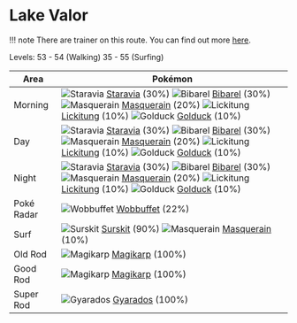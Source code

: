 # Lake Valor

!!! note
    There are trainer on this route. You can find out more [here](/trainer_changes/lake_valor/).

Levels: 53 - 54 (Walking) 35 - 55 (Surfing)

Area       | Pokémon
---        | ---
Morning    | ![][397]  [Staravia] (30%) ![][400]  [Bibarel] (30%) ![][284]  [Masquerain] (20%)  ![][108]  [Lickitung] (10%) ![][055]  [Golduck] (10%)
Day        | ![][397]  [Staravia] (30%) ![][400]  [Bibarel] (30%) ![][284]  [Masquerain] (20%)  ![][108]  [Lickitung] (10%) ![][055]  [Golduck] (10%)
Night      | ![][397]  [Staravia] (30%) ![][400]  [Bibarel] (30%) ![][284]  [Masquerain] (20%)  ![][108]  [Lickitung] (10%) ![][055]  [Golduck] (10%)
Poké Radar | ![][202]  [Wobbuffet] (22%)
Surf       | ![][283]  [Surskit] (90%) ![][284]  [Masquerain] (10%)
Old Rod    | ![][129]  [Magikarp] (100%)
Good Rod   | ![][129]  [Magikarp] (100%)
Super Rod  | ![][130]  [Gyarados] (100%)



[055]: https://raw.githubusercontent.com/PokeAPI/sprites/master/sprites/pokemon/55.png "Golduck"
[108]: https://raw.githubusercontent.com/PokeAPI/sprites/master/sprites/pokemon/108.png "Lickitung"
[129]: https://raw.githubusercontent.com/PokeAPI/sprites/master/sprites/pokemon/129.png "Magikarp"
[130]: https://raw.githubusercontent.com/PokeAPI/sprites/master/sprites/pokemon/130.png "Gyarados"
[202]: https://raw.githubusercontent.com/PokeAPI/sprites/master/sprites/pokemon/202.png "Wobbuffet"
[283]: https://raw.githubusercontent.com/PokeAPI/sprites/master/sprites/pokemon/283.png "Surskit"
[284]: https://raw.githubusercontent.com/PokeAPI/sprites/master/sprites/pokemon/284.png "Masquerain"
[397]: https://raw.githubusercontent.com/PokeAPI/sprites/master/sprites/pokemon/397.png "Staravia"
[400]: https://raw.githubusercontent.com/PokeAPI/sprites/master/sprites/pokemon/400.png "Bibarel"
[Golduck]: /pokemon_changes/055/
[Lickitung]: /pokemon_changes/108/
[Magikarp]: /pokemon_changes/129/
[Gyarados]: /pokemon_changes/130/
[Wobbuffet]: /pokemon_changes/202/
[Surskit]: /pokemon_changes/283/
[Masquerain]: /pokemon_changes/284/
[Staravia]: /pokemon_changes/397/
[Bibarel]: /pokemon_changes/400/

